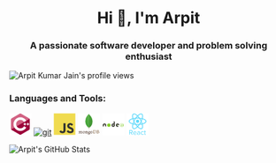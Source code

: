 <!-- Wave gif and Still Icon -->
<!-- <h1 align="center">Hi <img src="https://github.com/SAMAYV/SAMAYV/blob/main/Assets/hi.gif" width="30px">, I'm Arpit</h1> -->
<h1 align="center">Hi 👋, I'm Arpit</h1>

<h3 align="center">A passionate software developer and problem solving enthusiast</h3>
<p align="left"> <img src="https://komarev.com/ghpvc/?username=arpitkekri" alt="Arpit Kumar Jain's profile views"/> </p>

<h3 align="left">Languages and Tools:</h3>
<p align="left"> 
<a href="https://www.w3schools.com/cpp/" target="_blank"> <img src="https://raw.githubusercontent.com/devicons/devicon/master/icons/cplusplus/cplusplus-original.svg" alt="cplusplus" width="40" height="40"/></a>
<a href="https://git-scm.com/" target="_blank"> <img src="https://www.vectorlogo.zone/logos/git-scm/git-scm-icon.svg" alt="git" width="40" height="40"/></a>
<a href="https://developer.mozilla.org/en-US/docs/Web/JavaScript" target="_blank"> <img src="https://raw.githubusercontent.com/devicons/devicon/master/icons/javascript/javascript-original.svg" alt="javascript" width="40" height="40"/></a>
<a href="https://www.mongodb.com/" target="_blank"> <img src="https://raw.githubusercontent.com/devicons/devicon/master/icons/mongodb/mongodb-original-wordmark.svg" alt="mongodb" width="40" height="40"/></a> 
<a href="https://nodejs.org" target="_blank"> <img src="https://raw.githubusercontent.com/devicons/devicon/master/icons/nodejs/nodejs-original-wordmark.svg" alt="nodejs" width="40" height="40"/></a> 
<a href="https://reactjs.org/" target="_blank"> <img src="https://raw.githubusercontent.com/devicons/devicon/master/icons/react/react-original-wordmark.svg" alt="react" width="40" height="40"/></a>
</p>


<!-- DARK AND LIGHT THEME -->
<!-- <p align="left"> <img src="https://github-readme-stats.vercel.app/api?username=arpitkekri&show_icons=true&theme=gotham" alt="Arpit Kumar Jain's Github Stats"/> </p> -->
<p align="left"> <img src="https://github-readme-stats.vercel.app/api?username=arpitkekri&show_icons=true" alt="Arpit's GitHub Stats"/> </p>


<!--
**arpitkekri/arpitkekri** is a ✨ _special_ ✨ repository because its `README.md` (this file) appears on your GitHub profile.

Here are some ideas to get you started:

- 🔭 I’m currently working on ...
- 🌱 I’m currently learning ...
- 👯 I’m looking to collaborate on ...
- 🤔 I’m looking for help with ...
- 💬 Ask me about ...
- 📫 How to reach me: ...
- 😄 Pronouns: ...
- ⚡ Fun fact: ...
-->
